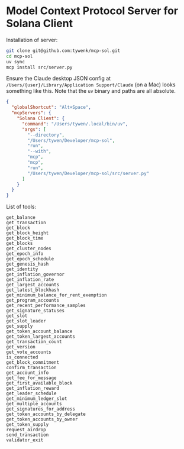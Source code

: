 # Model Context Protocol Server for Solana Client

Installation of server:

```sh
git clone git@github.com:tywenk/mcp-sol.git
cd mcp-sol
uv sync
mcp install src/server.py
```

Ensure the Claude desktop JSON config at `/Users/{user}/Library/Application Support/Claude` (on a Mac) looks something like this. Note that the `uv` binary and paths are all absolute.

```json
{
  "globalShortcut": "Alt+Space",
  "mcpServers": {
    "Solana Client": {
      "command": "/Users/tywen/.local/bin/uv",
      "args": [
        "--directory",
        "/Users/tywen/Developer/mcp-sol",
        "run",
        "--with",
        "mcp",
        "mcp",
        "run",
        "/Users/tywen/Developer/mcp-sol/src/server.py"
      ]
    }
  }
}
```

List of tools:

```
get_balance
get_transaction
get_block
get_block_height
get_block_time
get_blocks
get_cluster_nodes
get_epoch_info
get_epoch_schedule
get_genesis_hash
get_identity
get_inflation_governor
get_inflation_rate
get_largest_accounts
get_latest_blockhash
get_minimum_balance_for_rent_exemption
get_program_accounts
get_recent_performance_samples
get_signature_statuses
get_slot
get_slot_leader
get_supply
get_token_account_balance
get_token_largest_accounts
get_transaction_count
get_version
get_vote_accounts
is_connected
get_block_commitment
confirm_transaction
get_account_info
get_fee_for_message
get_first_available_block
get_inflation_reward
get_leader_schedule
get_minimum_ledger_slot
get_multiple_accounts
get_signatures_for_address
get_token_accounts_by_delegate
get_token_accounts_by_owner
get_token_supply
request_airdrop
send_transaction
validator_exit
```
